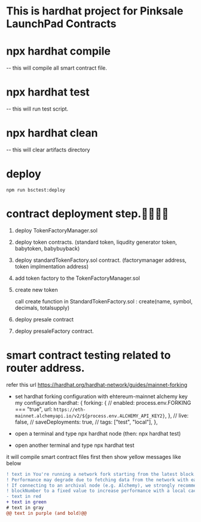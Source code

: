 # This is hardhat project for Pinksale LaunchPad Contracts

# npx hardhat compile
 -- this will compile all smart contract file.
# npx hardhat test
 -- this will run test script.

# npx hardhat clean
 -- this will clear artifacts directory

# deploy
    npm run bsctest:deploy


# contract deployment step.🚀🚀🚀🚀

1. deploy TokenFactoryManager.sol 
2. deploy token contracts. (standard token, liqudity generator token, babytoken, babybuyback)

3. deploy standardTokenFactory.sol contract.
   (factorymanager address,  token implmentation address)

4. add token factory to the TokenFactoryManager.sol

5. create new token 

    call create function in StandardTokenFactory.sol : create(name, symbol, decimals, totalsupply)


6. deploy presale contract 

7. deploy presaleFactory contract.


# smart contract testing related to router address.
refer this url
https://hardhat.org/hardhat-network/guides/mainnet-forking

- set hardhat forking configuration with ehtereum-mainnet alchemy key
my configuration
    hardhat: {
      forking: {
        // enabled: process.env.FORKING === "true",
        url: `https://eth-mainnet.alchemyapi.io/v2/${process.env.ALCHEMY_API_KEY2}`,
      },
      // live: false,
      // saveDeployments: true,
      // tags: ["test", "local"],
    },

- open a terminal and type
    npx hardhat node
    (then: npx hardhat test)
- open another terminal and type
    npx hardhat test

it will compile smart contract files first then show yellow messages like below
```diff
! text in You're running a network fork starting from the latest block.
! Performance may degrade due to fetching data from the network with each run.
! If connecting to an archival node (e.g. Alchemy), we strongly recommend setting
! blockNumber to a fixed value to increase performance with a local cache.
- text in red
+ text in green
# text in gray
@@ text in purple (and bold)@@
```

